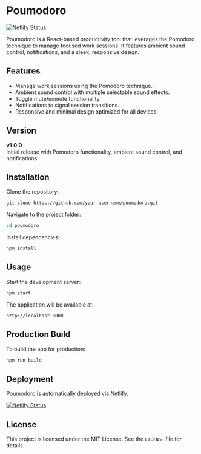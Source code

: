 # Poumodoro

[![Netlify Status](https://api.netlify.com/api/v1/badges/YOUR-BADGE-ID/deploy-status)](https://app.netlify.com/sites/YOUR-SITE-NAME/deploys)

Poumodoro is a React-based productivity tool that leverages the Pomodoro technique to manage focused work sessions. It features ambient sound control, notifications, and a sleek, responsive design.

## Features

- Manage work sessions using the Pomodoro technique.
- Ambient sound control with multiple selectable sound effects.
- Toggle mute/unmute functionality.
- Notifications to signal session transitions.
- Responsive and minimal design optimized for all devices.

## Version

**v1.0.0**  
Initial release with Pomodoro functionality, ambient sound control, and notifications.

## Installation

Clone the repository:

```bash
git clone https://github.com/your-username/poumodoro.git
```

Navigate to the project folder:

```bash
cd poumodoro
```

Install dependencies:

```bash
npm install
```

## Usage

Start the development server:

```bash
npm start
```

The application will be available at:

```
http://localhost:3000
```

## Production Build

To build the app for production:

```bash
npm run build
```

## Deployment

Poumodoro is automatically deployed via [Netlify](https://www.netlify.com/).

[![Netlify Status](https://api.netlify.com/api/v1/badges/YOUR-BADGE-ID/deploy-status)](https://app.netlify.com/sites/YOUR-SITE-NAME/deploys)

## License

This project is licensed under the MIT License. See the `LICENSE` file for details.
